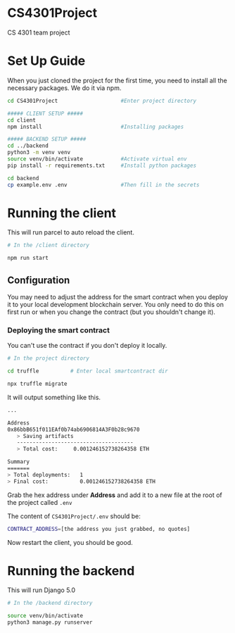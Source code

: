 # CS4301Project
CS 4301 team project

# Set Up Guide
When you just cloned the project for the first time, you need to install
all the necessary packages. We do it via npm.
```bash
cd CS4301Project                    #Enter project directory

##### CLIENT SETUP #####
cd client
npm install                         #Installing packages

##### BACKEND SETUP #####
cd ../backend
python3 -m venv venv
source venv/bin/activate            #Activate virtual env
pip install -r requirements.txt     #Install python packages

cd backend
cp example.env .env                 #Then fill in the secrets
```

# Running the client
This will run parcel to auto reload the client.
```bash
# In the /client directory

npm run start
```

## Configuration
You may need to adjust the address for the smart contract when you deploy it to your local development blockchain server.
You only need to do this on first run or when you change the contract (but you shouldn't change it).

### Deploying the smart contract
You can't use the contract if you don't deploy it locally.
```bash
# In the project directory

cd truffle          # Enter local smartcontract dir

npx truffle migrate
```

It will output something like this.

```bash
...

Address
0x86bbB651f011EAf0b74ab6906814A3F0b28c9670
   > Saving artifacts
   -------------------------------------
   > Total cost:     0.001246152738264358 ETH

Summary
=======
> Total deployments:   1
> Final cost:          0.001246152738264358 ETH
```

Grab the hex address under **Address** and add it to a new file at the root of the project called `.env`

The content of `CS4301Project/.env` should be:
```bash
CONTRACT_ADDRESS=[the address you just grabbed, no quotes]
```

Now restart the client, you should be good.

# Running the backend
This will run Django 5.0
```bash
# In the /backend directory

source venv/bin/activate
python3 manage.py runserver
```